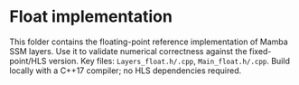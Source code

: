 # Float implementation
This folder contains the floating-point reference implementation of Mamba SSM layers.
Use it to validate numerical correctness against the fixed-point/HLS version.
Key files: `Layers_float.h/.cpp`, `Main_float.h/.cpp`.
Build locally with a C++17 compiler; no HLS dependencies required.


